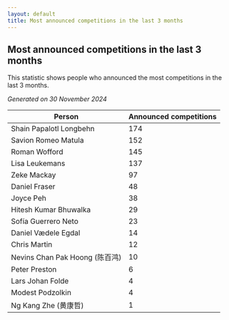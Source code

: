 ```yaml
---
layout: default
title: Most announced competitions in the last 3 months
---
```

## Most announced competitions in the last 3 months
This statistic shows people who announced the most competitions in the last 3 months.

*Generated on 30 November 2024*

| Person | Announced competitions |
| --- | --- |
| Shain Papalotl Longbehn | 174 |
| Savion Romeo Matula | 152 |
| Roman Wofford | 145 |
| Lisa Leukemans | 137 |
| Zeke Mackay | 97 |
| Daniel Fraser | 48 |
| Joyce Peh | 38 |
| Hitesh Kumar Bhuwalka | 29 |
| Sofía Guerrero Neto | 23 |
| Daniel Vædele Egdal | 14 |
| Chris Martin | 12 |
| Nevins Chan Pak Hoong (陈百鸿) | 10 |
| Peter Preston | 6 |
| Lars Johan Folde | 4 |
| Modest Podzolkin | 4 |
| Ng Kang Zhe (黄康哲) | 1 |
